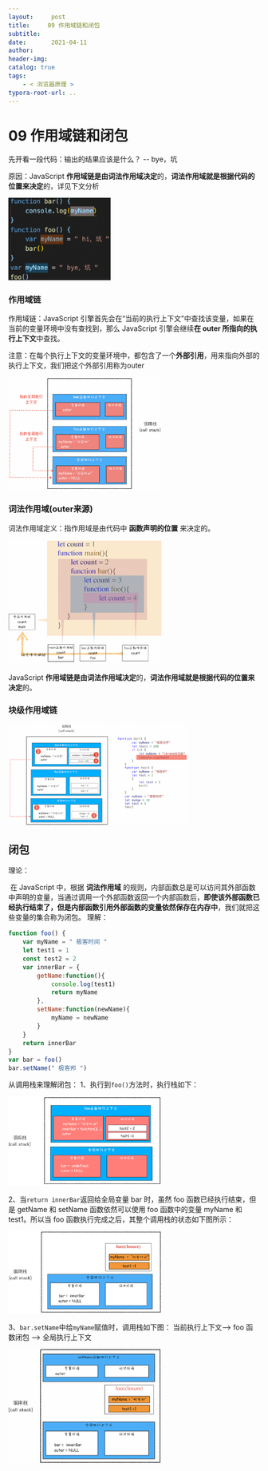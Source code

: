 ```yaml
---
layout:     post
title:     09 作用域链和闭包
subtitle:  
date:       2021-04-11
author:     
header-img: 
catalog: true
tags:
    - < 浏览器原理 >
typora-root-url: ..
---
```



# 09 作用域链和闭包

先开看一段代码：输出的结果应该是什么？ -- bye，坑

原因：JavaScript **作用域链是由词法作用域决定**的，**词法作用域就是根据代码的位置来决定**的，详见下文分析

<img src="/../img/assets_2019/image-20210411104738718.png" alt="image-20210411104738718" style="zoom:20%;" />

### 作用域链
作用域链：JavaScript 引擎首先会在“当前的执行上下文”中查找该变量，如果在当前的变量环境中没有查找到，那么 JavaScript 引擎会继续**在 outer 所指向的执行上下文**中查找。

注意：在每个执行上下文的变量环境中，都包含了一个**外部引用**，用来指向外部的执行上下文，我们把这个外部引用称为outer 

<img src="/../img/assets_2019/image-20210411104928271.png" alt="image-20210411104928271" style="zoom:30%;" />

### 词法作用域(outer来源)

词法作用域定义：指作用域是由代码中 **函数声明的位置** 来决定的。

<img src="/../img/assets_2019/image-20210411105118567.png" alt="image-20210411105118567" style="zoom:30%;" />

JavaScript **作用域链是由词法作用域决定**的，**词法作用域就是根据代码的位置来决定**的。

### 块级作用域链
<img src="/../img/assets_2019/image-20210411105239990.png" alt="image-20210411105239990" style="zoom:35%;" />

## 闭包
理论：

​	在 JavaScript 中，根据 **词法作用域** 的规则，内部函数总是可以访问其外部函数中声明的变量，当通过调用一个外部函数返回一个内部函数后，**即使该外部函数已经执行结束了，但是内部函数引用外部函数的变量依然保存在内存中**，我们就把这些变量的集合称为闭包。
理解：

```javascript
function foo() {
    var myName = " 极客时间 "
    let test1 = 1
    const test2 = 2
    var innerBar = {
        getName:function(){
            console.log(test1)
            return myName
        },
        setName:function(newName){
            myName = newName
        }
    }
    return innerBar
}
var bar = foo()
bar.setName(" 极客邦 ")
```
从调用栈来理解闭包：
1、执行到`foo()`方法时，执行栈如下：

<img src="/../img/assets_2019/image-20210411105752559.png" alt="image-20210411105752559" style="zoom:30%;" />

2、当`return innerBar`返回给全局变量 bar 时，虽然 foo 函数已经执行结束，但是 getName 和 setName 函数依然可以使用 foo 函数中的变量 myName 和 test1。所以当 foo 函数执行完成之后，其整个调用栈的状态如下图所示：

<img src="/../img/assets_2019/image-20210411105909116.png" alt="image-20210411105909116" style="zoom:30%;" />

3、`bar.setName`中给`myName`赋值时，调用栈如下图：
当前执行上下文–> foo 函数闭包 –> 全局执行上下文

<img src="/../img/assets_2019/image-20210411110043855.png" alt="image-20210411110043855" style="zoom:30%;" />

